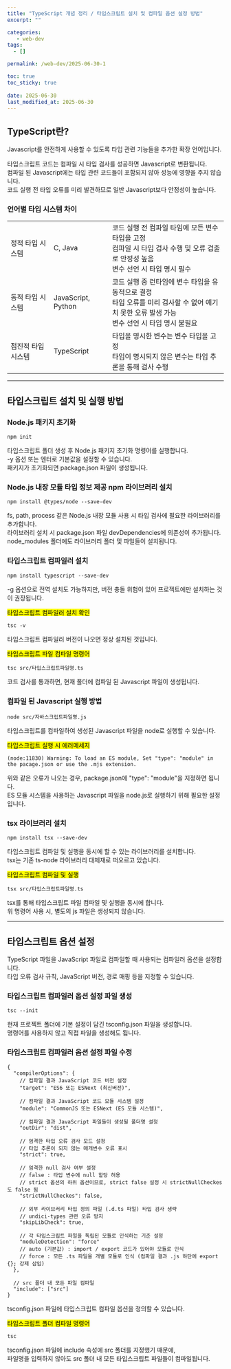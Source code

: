 ```yaml
---
title: "TypeScript 개념 정리 / 타입스크립트 설치 및 컴파일 옵션 설정 방법"
excerpt: ""

categories:
   - web-dev
tags:
  - []

permalink: /web-dev/2025-06-30-1

toc: true
toc_sticky: true
 
date: 2025-06-30
last_modified_at: 2025-06-30
---
```


## TypeScript란?

Javascript를 안전하게 사용할 수 있도록 타입 관련 기능들을 추가한 확장 언어입니다.

타입스크립트 코드는 컴파일 시 타입 검사를 성공하면 Javascript로 변환됩니다.  
컴파일 된 Javascript에는 타입 관련 코드들이 포함되지 않아 성능에 영향을 주지 않습니다.  
코드 실행 전 타입 오류를 미리 발견하므로 일반 Javascript보다 안정성이 높습니다.

### 언어별 타입 시스템 차이
<table class="table_3_left">
  <tbody>
    <tr>
      <td>정적 타입 시스템</td>
      <td>C, Java</td>
      <td>
        코드 실행 전 컴파일 타임에 모든 변수 타입을 고정<br>
        컴파일 시 타입 검사 수행 및 오류 검출로 안정성 높음<br>
        변수 선언 시 타입 명시 필수
        </td>
    </tr>
    <tr>
      <td>동적 타입 시스템</td>
      <td>JavaScript, Python</td>
      <td>
        코드 실행 중 런타임에 변수 타입을 유동적으로 결정<br>
        타입 오류를 미리 검사할 수 없어 예기치 못한 오류 발생 가능<br>
        변수 선언 시 타입 명시 불필요
        </td>
    </tr>
    <tr>
      <td>점진적 타입 시스템</td>
      <td>TypeScript</td>
      <td>
        타입을 명시한 변수는 변수 타입을 고정<br>
        타입이 명시되지 않은 변수는 타입 추론을 통해 검사 수행
      </td>
    </tr>
  </tbody>
</table>

---

## 타입스크립트 설치 및 실행 방법

### Node.js 패키지 초기화
```
npm init
```
타입스크립트 폴더 생성 후 Node.js 패키지 초기화 명령어를 실행합니다.  
-y 옵션 또는 엔터로 기본값을 설정할 수 있습니다.  
패키지가 초기화되면 package.json 파일이 생성됩니다.

### Node.js 내장 모듈 타입 정보 제공 npm 라이브러리 설치
```
npm install @types/node --save-dev
```
fs, path, process 같은 Node.js 내장 모듈 사용 시 타입 검사에 필요한 라이브러리를 추가합니다.  
라이브러리 설치 시 package.json 파일 devDependencies에 의존성이 추가됩니다.  
node_modules 폴더에도 라이브러리 폴더 및 파일들이 설치됩니다.

### 타입스크립트 컴파일러 설치
```
npm install typescript --save-dev
```
-g 옵션으로 전역 설치도 가능하지만, 버전 충돌 위험이 있어 프로젝트에만 설치하는 것이 권장됩니다.

<mark>타입스크립트 컴파일러 설치 확인</mark>
```
tsc -v
```
타입스크립트 컴파일러 버전이 나오면 정상 설치된 것입니다.

<mark>타입스크립트 파일 컴파일 명령어</mark>
```
tsc src/타입스크립트파일명.ts
```
코드 검사를 통과하면, 현재 폴더에 컴파일 된 Javascript 파일이 생성됩니다.

### 컴파일 된 Javascript 실행 방법
```
node src/자바스크립트파일명.js
```
타입스크립트를 컴파일하여 생성된 Javascript 파일을 node로 실행할 수 있습니다.

<mark>타입스크립트 실행 시 에러메세지</mark>
```
(node:11830) Warning: To load an ES module, Set "type": "module" in the pacage.json or use the .mjs extension.
```
위와 같은 오류가 나오는 경우, package.json에 "type": "module"을 지정하면 됩니다.  
ES 모듈 시스템을 사용하는 Javascript 파일을 node.js로 실행하기 위해 필요한 설정입니다.

### tsx 라이브러리 설치
```
npm install tsx --save-dev
```
타입스크립트 컴파일 및 실행을 동시에 할 수 있는 라이브러리를 설치합니다.  
tsx는 기존 ts-node 라이브러리 대체재로 떠오르고 있습니다.

<mark>타입스크립트 컴파일 및 실행</mark>
```
tsx src/타입스크립트파일명.ts
```
tsx를 통해 타입스크립트 파일 컴파일 및 실행을 동시에 합니다.  
위 명령어 사용 시, 별도의 js 파일은 생성되지 않습니다.

---

## 타입스크립트 옵션 설정

TypeScript 파일을 JavaScript 파일로 컴파일할 때 사용되는 컴파일러 옵션을 설정합니다.  
타입 오류 검사 규칙, JavaScript 버전, 경로 매핑 등을 지정할 수 있습니다.

### 타입스크립트 컴파일러 옵션 설정 파일 생성
```
tsc --init
```
현재 프로젝트 폴더에 기본 설정이 담긴 tsconfig.json 파일을 생성합니다.  
명령어를 사용하지 않고 직접 파일을 생성해도 됩니다.

### 타입스크립트 컴파일러 옵션 설정 파일 수정
```
{
  "compilerOptions": {
    // 컴파일 결과 JavaScript 코드 버전 설정
    "target": "ES6 또는 ESNext (최신버전)",

    // 컴파일 결과 JavaScript 코드 모듈 시스템 설정 
    "module": "CommonJS 또는 ESNext (ES 모듈 시스템)",

    // 컴파일 결과 JavaScript 파일들이 생성될 폴더명 설정
    "outDir": "dist",

    // 엄격한 타입 오류 검사 모드 설정
    // 타입 추론이 되지 않는 매개변수 오류 표시
    "strict": true,

    // 엄격한 null 검사 여부 설정
    // false : 타입 변수에 null 할당 허용
    // strict 옵션의 하위 옵션이므로, strict false 설정 시 strictNullCheckes도 false 됨
    "strictNullCheckes": false,

    // 외부 라이브러리 타입 정의 파일 (.d.ts 파일) 타입 검사 생략
    // undici-types 관련 오류 방지
    "skipLibCheck": true,

    // 각 타입스크립트 파일을 독립된 모듈로 인식하는 기준 설정
    "moduleDetection": "force"
    // auto (기본값) : import / export 코드가 있어야 모듈로 인식
    // force : 모든 .ts 파일을 개별 모듈로 인식 (컴파일 결과 .js 하단에 export {}; 강제 삽입)
  },

  // src 폴더 내 모든 파일 컴파일
  "include": ["src"]
}
```
tsconfig.json 파일에 타입스크립트 컴파일 옵션을 정의할 수 있습니다.

<mark>타입스크립트 폴더 컴파일 명령어</mark>
```
tsc
```
tsconfig.json 파일에 include 속성에 src 폴더를 지정했기 때문에,  
파일명을 입력하지 않아도 src 폴더 내 모든 타입스크립트 파일들이 컴파일됩니다.
